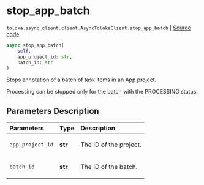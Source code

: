 # stop_app_batch
`toloka.async_client.client.AsyncTolokaClient.stop_app_batch` | [Source code](https://github.com/Toloka/toloka-kit/blob/v1.1.2/src/async_client/client.py#L0)

```python
async stop_app_batch(
    self,
    app_project_id: str,
    batch_id: str
)
```

Stops annotation of a batch of task items in an App project.


Processing can be stopped only for the batch with the PROCESSING status.

## Parameters Description

| Parameters | Type | Description |
| :----------| :----| :-----------|
`app_project_id`|**str**|<p>The ID of the project.</p>
`batch_id`|**str**|<p>The ID of the batch.</p>
